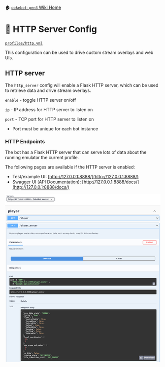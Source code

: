 🏠 [`pokebot-gen3` Wiki Home](../Readme.md)

# 📡 HTTP Server Config

[`profiles/http.yml`](https://github.com/40Cakes/pokebot-gen3/blob/main/profiles/http.yml)

This configuration can be used to drive custom stream overlays and web UIs.

## HTTP server
The `http_server` config will enable a Flask HTTP server, which can be used to retrieve data and drive stream overlays.

`enable` - toggle HTTP server on/off

`ip` - IP address for HTTP server to listen on

`port` - TCP port for HTTP server to listen on
- Port must be unique for each bot instance

### HTTP Endpoints
The bot has a Flask HTTP server that can serve lots of data about the running emulator the current profile.

The following pages are available if the HTTP server is enabled:
- Test/example UI: [http://127.0.0.1:8888/](http://127.0.0.1:8888/)
- Swagger UI (API Documentation): [http://127.0.0.1:8888/docs/](http://127.0.0.1:8888/docs/)

![image](../images/http_api.png)
